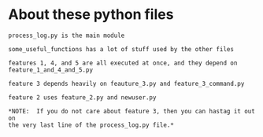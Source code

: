  # About these python files

    process_log.py is the main module

    some_useful_functions has a lot of stuff used by the other files
    
    features 1, 4, and 5 are all executed at once, and they depend on
    feature_1_and_4_and_5.py
    
    feature 3 depends heavily on feauture_3.py and feature_3_command.py
    
    feature 2 uses feature_2.py and newuser.py
    
    *NOTE:  If you do not care about feature 3, then you can hastag it out on
    the very last line of the process_log.py file.*
    
    
    
